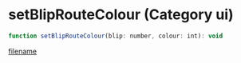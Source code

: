 # setBlipRouteColour (Category ui)

```js
function setBlipRouteColour(blip: number, colour: int): void
```

[filename](setBlipRouteColour_m.md ':include')